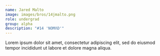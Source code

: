 ```yaml
---
name: Jared Malto
image: images/bros/14jmalto.png
role: undergrad
group: alpha
description: "#14 'NOMΛD'"
---
```


Lorem ipsum dolor sit amet, consectetur adipiscing elit, sed do eiusmod tempor incididunt ut labore et dolore magna aliqua.
